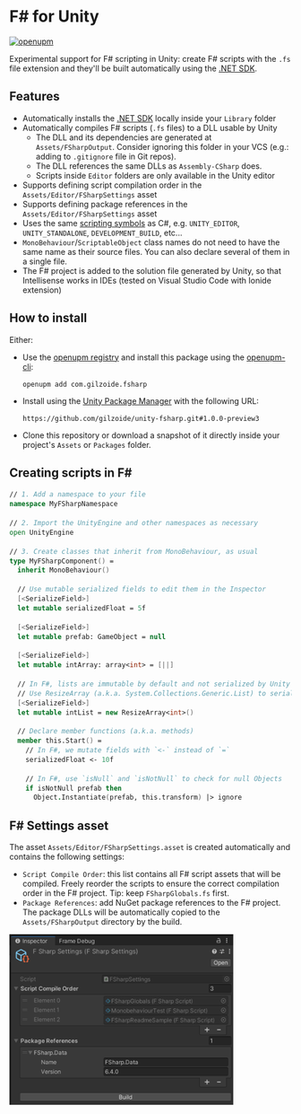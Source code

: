 # F# for Unity
[![openupm](https://img.shields.io/npm/v/com.gilzoide.fsharp?label=openupm&registry_uri=https://package.openupm.com)](https://openupm.com/packages/com.gilzoide.fsharp/)

Experimental support for F# scripting in Unity: create F# scripts with the `.fs` file extension and they'll be built automatically using the [.NET SDK](https://dotnet.microsoft.com/).


## Features
- Automatically installs the [.NET SDK](https://dotnet.microsoft.com/) locally inside your `Library` folder
- Automatically compiles F# scripts (`.fs` files) to a DLL usable by Unity
  + The DLL and its dependencies are generated at `Assets/FSharpOutput`.
    Consider ignoring this folder in your VCS (e.g.: adding to `.gitignore` file in Git repos).
  + The DLL references the same DLLs as `Assembly-CSharp` does.
  + Scripts inside `Editor` folders are only available in the Unity editor
- Supports defining script compilation order in the `Assets/Editor/FSharpSettings` asset
- Supports defining package references in the `Assets/Editor/FSharpSettings` asset
- Uses the same [scripting symbols](https://docs.unity3d.com/Manual/scripting-symbol-reference.html) as C#, e.g. `UNITY_EDITOR`, `UNITY_STANDALONE`, `DEVELOPMENT_BUILD`, etc...
- `MonoBehaviour`/`ScriptableObject` class names do not need to have the same name as their source files.
  You can also declare several of them in a single file.
- The F# project is added to the solution file generated by Unity, so that Intellisense works in IDEs (tested on Visual Studio Code with Ionide extension)


## How to install
Either:
- Use the [openupm registry](https://openupm.com/) and install this package using the [openupm-cli](https://github.com/openupm/openupm-cli):
  ```
  openupm add com.gilzoide.fsharp
  ```
- Install using the [Unity Package Manager](https://docs.unity3d.com/Manual/upm-ui-giturl.html) with the following URL:
  ```
  https://github.com/gilzoide/unity-fsharp.git#1.0.0-preview3
  ```
- Clone this repository or download a snapshot of it directly inside your project's `Assets` or `Packages` folder.


## Creating scripts in F#
```fs
// 1. Add a namespace to your file
namespace MyFSharpNamespace

// 2. Import the UnityEngine and other namespaces as necessary
open UnityEngine

// 3. Create classes that inherit from MonoBehaviour, as usual
type MyFSharpComponent() =
  inherit MonoBehaviour()

  // Use mutable serialized fields to edit them in the Inspector
  [<SerializeField>]
  let mutable serializedFloat = 5f

  [<SerializeField>]
  let mutable prefab: GameObject = null

  [<SerializeField>]
  let mutable intArray: array<int> = [||]

  // In F#, lists are immutable by default and not serialized by Unity
  // Use ResizeArray (a.k.a. System.Collections.Generic.List) to serialize lists
  [<SerializeField>]
  let mutable intList = new ResizeArray<int>()

  // Declare member functions (a.k.a. methods)
  member this.Start() =
    // In F#, we mutate fields with `<-` instead of `=`
    serializedFloat <- 10f

    // In F#, use `isNull` and `isNotNull` to check for null Objects
    if isNotNull prefab then
      Object.Instantiate(prefab, this.transform) |> ignore
```


## F# Settings asset
The asset `Assets/Editor/FSharpSettings.asset` is created automatically and contains the following settings:
- `Script Compile Order`: this list contains all F# script assets that will be compiled.
  Freely reorder the scripts to ensure the correct compilation order in the F# project.
  Tip: keep `FSharpGlobals.fs` first.
- `Package References`: add NuGet package references to the F# project.
  The package DLLs will be automatically copied to the `Assets/FSharpOutput` directory by the build.

<img src="Extras~/FSharpSettings.png" width="400" />
